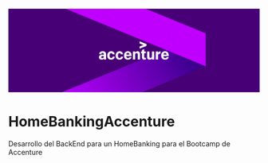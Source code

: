 ![Banner](https://github.com/Ignaciodibella/HomeBankingAccenture/blob/main/accenturebanner.png)
# HomeBankingAccenture
Desarrollo del BackEnd para un HomeBanking para el Bootcamp de Accenture
